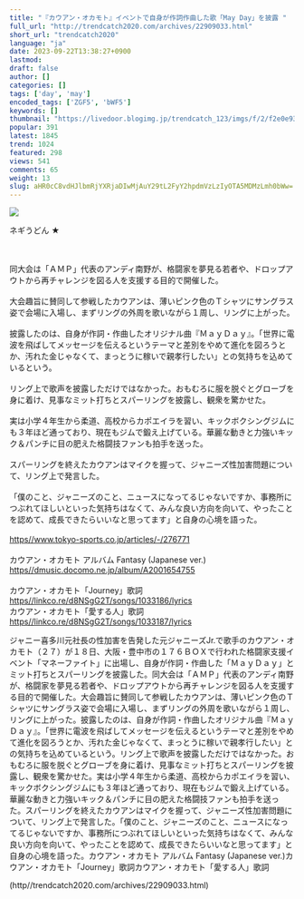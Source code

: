 ```yaml
---
title: "『カウアン・オカモト』イベントで自身が作詞作曲した歌「May Day」を披露 "
full_url: "http://trendcatch2020.com/archives/22909033.html"
short_url: "trendcatch2020"
language: "ja"
date: 2023-09-22T13:38:27+0900
lastmod: 
draft: false
author: []
categories: []
tags: ['day', 'may']
encoded_tags: ['ZGF5', 'bWF5']
keywords: []
thumbnail: "https://livedoor.blogimg.jp/trendcatch_123/imgs/f/2/f2e0e931.jpg"
popular: 391
latest: 1845
trend: 1024
featured: 298
views: 541
comments: 65
weight: 13
slug: aHR0cC8vdHJlbmRjYXRjaDIwMjAuY29tL2FyY2hpdmVzLzIyOTA5MDMzLmh0bWw=
---
```


![](https://livedoor.blogimg.jp/trendcatch_123/imgs/f/2/f2e0e931.jpg)

<div><p>ネギうどん ★ </p><br> <br> 同大会は「ＡＭＰ」代表のアンディ南野が、格闘家を夢見る若者や、ドロップアウトから再チャレンジを図る人を支援する目的で開催した。 <br> <br> 大会趣旨に賛同して参戦したカウアンは、薄いピンク色のＴシャツにサングラス姿で会場に入場し、まずリングの外周を歌いながら１周し、リングに上がった。 <br> <br> 披露したのは、自身が作詞・作曲したオリジナル曲『ＭａｙＤａｙ』。「世界に電波を飛ばしてメッセージを伝えるというテーマと差別をやめて進化を図ろうとか、汚れた金じゃなくて、まっとうに稼いで親孝行したい」との気持ちを込めているという。 <br> <br> リング上で歌声を披露しただけではなかった。おもむろに服を脱ぐとグローブを身に着け、見事なミット打ちとスパーリングを披露し、観衆を驚かせた。 <br> <br> 実は小学４年生から柔道、高校からカポエイラを習い、キックボクシングジムにも３年ほど通っており、現在もジムで鍛え上げている。華麗な動きと力強いキック＆パンチに目の肥えた格闘技ファンも拍手を送った。 <br> <br> スパーリングを終えたカウアンはマイクを握って、ジャニーズ性加害問題について、リング上で発言した。 <br> <br> 「僕のこと、ジャニーズのこと、ニュースになってるじゃないですか、事務所につぶれてほしいといった気持ちはなくて、みんな良い方向を向いて、やったことを認めて、成長できたらいいなと思ってます」と自身の心境を語った。 <br> <br> <a target='_blank' href='https//www.tokyo-sports.co.jp/articles/-/276771'>https//www.tokyo-sports.co.jp/articles/-/276771</a> <br> <br> カウアン・オカモト アルバム Fantasy (Japanese ver.) <br> <a target='_blank' href='https//dmusic.docomo.ne.jp/album/A2001654755'>https//dmusic.docomo.ne.jp/album/A2001654755</a> <br> <br> カウアン・オカモト「Journey」歌詞 <br> <a target='_blank' href='https//linkco.re/d8NSgG2T/songs/1033186/lyrics'>https//linkco.re/d8NSgG2T/songs/1033186/lyrics</a> <br> カウアン・オカモト「愛する人」歌詞 <br> <a target='_blank' href='https//linkco.re/d8NSgG2T/songs/1033187/lyrics'>https//linkco.re/d8NSgG2T/songs/1033187/lyrics</a> <p>ジャニー喜多川元社長の性加害を告発した元ジャニーズJr.で歌手のカウアン・オカモト（２７）が１８日、大阪・豊中市の１７６ＢＯＸで行われた格闘家支援イベント「マネーファイト」に出場し、自身が作詞・作曲した「ＭａｙＤａｙ」とミット打ちとスパーリングを披露した。同大会は「ＡＭＰ」代表のアンディ南野が、格闘家を夢見る若者や、ドロップアウトから再チャレンジを図る人を支援する目的で開催した。大会趣旨に賛同して参戦したカウアンは、薄いピンク色のＴシャツにサングラス姿で会場に入場し、まずリングの外周を歌いながら１周し、リングに上がった。披露したのは、自身が作詞・作曲したオリジナル曲『ＭａｙＤａｙ』。「世界に電波を飛ばしてメッセージを伝えるというテーマと差別をやめて進化を図ろうとか、汚れた金じゃなくて、まっとうに稼いで親孝行したい」との気持ちを込めているという。リング上で歌声を披露しただけではなかった。おもむろに服を脱ぐとグローブを身に着け、見事なミット打ちとスパーリングを披露し、観衆を驚かせた。実は小学４年生から柔道、高校からカポエイラを習い、キックボクシングジムにも３年ほど通っており、現在もジムで鍛え上げている。華麗な動きと力強いキック＆パンチに目の肥えた格闘技ファンも拍手を送った。スパーリングを終えたカウアンはマイクを握って、ジャニーズ性加害問題について、リング上で発言した。「僕のこと、ジャニーズのこと、ニュースになってるじゃないですか、事務所につぶれてほしいといった気持ちはなくて、みんな良い方向を向いて、やったことを認めて、成長できたらいいなと思ってます」と自身の心境を語った。カウアン・オカモト アルバム Fantasy (Japanese ver.)カウアン・オカモト「Journey」歌詞カウアン・オカモト「愛する人」歌詞</p></div>

(http//trendcatch2020.com/archives/22909033.html)
